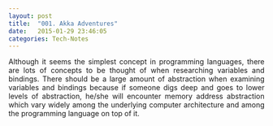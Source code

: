 ```yaml
---
layout: post
title:  "001. Akka Adventures"
date:   2015-01-29 23:46:05
categories: Tech-Notes
---
```

<p align="justify">
Although it seems the simplest concept in programming languages, there are lots of concepts to be thought of when researching variables and bindings. 
There should be a large amount of abstraction when examining variables and bindings because if someone digs deep and goes to lower levels of abstraction, 
he/she will encounter memory address abstraction which vary widely among the underlying computer architecture and among the programming language on top of it.
</p>